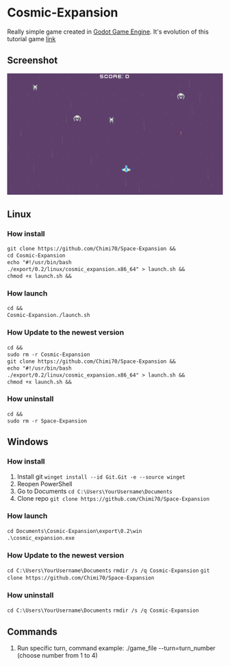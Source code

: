 # Cosmic-Expansion
Really simple game created in [Godot Game Engine](https://godotengine.org/). It's evolution of this tutorial game [link](https://www.youtube.com/watch?v=QoNukqpolS8) 

## Screenshot
![](Screenshot.png)

## Linux
### How install 
```
git clone https://github.com/Chimi70/Space-Expansion &&
cd Cosmic-Expansion
echo "#!/usr/bin/bash
./export/0.2/linux/cosmic_expansion.x86_64" > launch.sh &&
chmod +x launch.sh &&
```
### How launch
```
cd &&
Cosmic-Expansion./launch.sh
```
### How Update to the newest version
```
cd &&
sudo rm -r Cosmic-Expansion
git clone https://github.com/Chimi70/Space-Expansion &&
echo "#!/usr/bin/bash
./export/0.2/linux/cosmic_expansion.x86_64" > launch.sh &&
chmod +x launch.sh &&
```
### How uninstall
```
cd &&
sudo rm -r Space-Expansion
```
## Windows
### How install 
1. Install git
```winget install --id Git.Git -e --source winget```
2. Reopen PowerShell
3. Go to Documents
```cd C:\Users\YourUsername\Documents```
4. Clone repo
```git clone https://github.com/Chimi70/Space-Expansion```

### How launch
```
cd Documents\Cosmic-Expansion\export\0.2\win
.\cosmic_expansion.exe
```
### How Update to the newest version
```cd C:\Users\YourUsername\Documents```
```rmdir /s /q Cosmic-Expansion```
```git clone https://github.com/Chimi70/Space-Expansion```
### How uninstall
```cd C:\Users\YourUsername\Documents```
```rmdir /s /q Cosmic-Expansion```

## Commands
1. Run specific turn, command example:
./game_file --turn=turn_number (choose number from 1 to 4)
